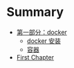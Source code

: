 # Summary

* [第一部分：docker](README.md)
  * [ docker 安装](11-docker-an-zhuang.md)
  * [ 容器](12-rong-qi.md)
* [First Chapter](chapter1.md)

